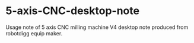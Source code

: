 # 5-axis-CNC-desktop-note
Usage note of 5 axis CNC milling machine V4 desktop note produced from robotdigg equip maker.
